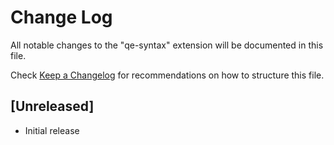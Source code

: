 # Change Log

All notable changes to the "qe-syntax" extension will be documented in this file.

Check [Keep a Changelog](http://keepachangelog.com/) for recommendations on how to structure this file.

## [Unreleased]

- Initial release